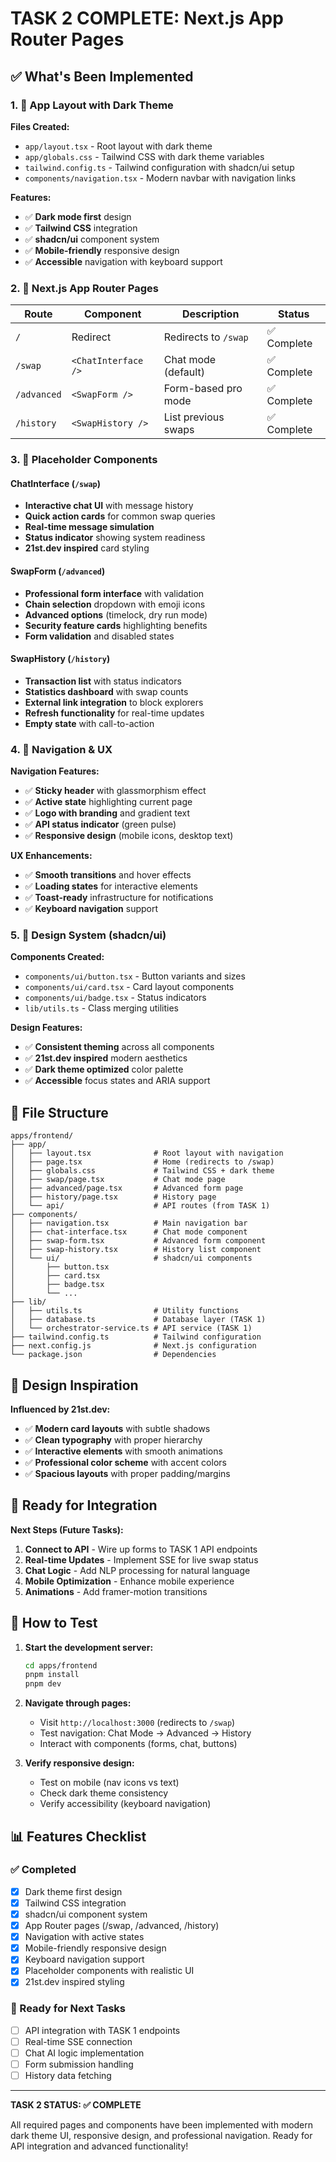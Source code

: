 # TASK 2 COMPLETE: Next.js App Router Pages

## ✅ What's Been Implemented

### 1. 🎨 **App Layout with Dark Theme**

**Files Created:**
- `app/layout.tsx` - Root layout with dark theme
- `app/globals.css` - Tailwind CSS with dark theme variables
- `tailwind.config.ts` - Tailwind configuration with shadcn/ui setup
- `components/navigation.tsx` - Modern navbar with navigation links

**Features:**
- ✅ **Dark mode first** design
- ✅ **Tailwind CSS** integration
- ✅ **shadcn/ui** component system
- ✅ **Mobile-friendly** responsive design
- ✅ **Accessible** navigation with keyboard support

### 2. 📄 **Next.js App Router Pages**

| Route | Component | Description | Status |
|-------|-----------|-------------|---------|
| `/` | Redirect | Redirects to `/swap` | ✅ Complete |
| `/swap` | `<ChatInterface />` | Chat mode (default) | ✅ Complete |
| `/advanced` | `<SwapForm />` | Form-based pro mode | ✅ Complete |
| `/history` | `<SwapHistory />` | List previous swaps | ✅ Complete |

### 3. 🧩 **Placeholder Components**

#### ChatInterface (`/swap`)
- **Interactive chat UI** with message history
- **Quick action cards** for common swap queries
- **Real-time message simulation**
- **Status indicator** showing system readiness
- **21st.dev inspired** card styling

#### SwapForm (`/advanced`)
- **Professional form interface** with validation
- **Chain selection** dropdown with emoji icons
- **Advanced options** (timelock, dry run mode)
- **Security feature cards** highlighting benefits
- **Form validation** and disabled states

#### SwapHistory (`/history`)
- **Transaction list** with status indicators
- **Statistics dashboard** with swap counts
- **External link integration** to block explorers
- **Refresh functionality** for real-time updates
- **Empty state** with call-to-action

### 4. 🎯 **Navigation & UX**

**Navigation Features:**
- ✅ **Sticky header** with glassmorphism effect
- ✅ **Active state** highlighting current page
- ✅ **Logo with branding** and gradient text
- ✅ **API status indicator** (green pulse)
- ✅ **Responsive design** (mobile icons, desktop text)

**UX Enhancements:**
- ✅ **Smooth transitions** and hover effects
- ✅ **Loading states** for interactive elements
- ✅ **Toast-ready** infrastructure for notifications
- ✅ **Keyboard navigation** support

### 5. 🎨 **Design System (shadcn/ui)**

**Components Created:**
- `components/ui/button.tsx` - Button variants and sizes
- `components/ui/card.tsx` - Card layout components
- `components/ui/badge.tsx` - Status indicators
- `lib/utils.ts` - Class merging utilities

**Design Features:**
- ✅ **Consistent theming** across all components
- ✅ **21st.dev inspired** modern aesthetics
- ✅ **Dark theme optimized** color palette
- ✅ **Accessible** focus states and ARIA support

## 📁 File Structure

```
apps/frontend/
├── app/
│   ├── layout.tsx              # Root layout with navigation
│   ├── page.tsx                # Home (redirects to /swap)
│   ├── globals.css             # Tailwind CSS + dark theme
│   ├── swap/page.tsx           # Chat mode page
│   ├── advanced/page.tsx       # Advanced form page
│   ├── history/page.tsx        # History page
│   └── api/                    # API routes (from TASK 1)
├── components/
│   ├── navigation.tsx          # Main navigation bar
│   ├── chat-interface.tsx      # Chat mode component
│   ├── swap-form.tsx           # Advanced form component
│   ├── swap-history.tsx        # History list component
│   └── ui/                     # shadcn/ui components
│       ├── button.tsx
│       ├── card.tsx
│       ├── badge.tsx
│       └── ...
├── lib/
│   ├── utils.ts                # Utility functions
│   ├── database.ts             # Database layer (TASK 1)
│   └── orchestrator-service.ts # API service (TASK 1)
├── tailwind.config.ts          # Tailwind configuration
├── next.config.js              # Next.js configuration
└── package.json                # Dependencies
```

## 🎨 Design Inspiration

**Influenced by 21st.dev:**
- ✅ **Modern card layouts** with subtle shadows
- ✅ **Clean typography** with proper hierarchy
- ✅ **Interactive elements** with smooth animations
- ✅ **Professional color scheme** with accent colors
- ✅ **Spacious layouts** with proper padding/margins

## 🚀 Ready for Integration

**Next Steps (Future Tasks):**
1. **Connect to API** - Wire up forms to TASK 1 API endpoints
2. **Real-time Updates** - Implement SSE for live swap status
3. **Chat Logic** - Add NLP processing for natural language
4. **Mobile Optimization** - Enhance mobile experience
5. **Animations** - Add framer-motion transitions

## 🧪 How to Test

1. **Start the development server:**
   ```bash
   cd apps/frontend
   pnpm install
   pnpm dev
   ```

2. **Navigate through pages:**
   - Visit `http://localhost:3000` (redirects to `/swap`)
   - Test navigation: Chat Mode → Advanced → History
   - Interact with components (forms, chat, buttons)

3. **Verify responsive design:**
   - Test on mobile (nav icons vs text)
   - Check dark theme consistency
   - Verify accessibility (keyboard navigation)

## 📊 Features Checklist

### ✅ Completed
- [x] Dark theme first design
- [x] Tailwind CSS integration
- [x] shadcn/ui component system
- [x] App Router pages (/swap, /advanced, /history)
- [x] Navigation with active states
- [x] Mobile-friendly responsive design
- [x] Keyboard navigation support
- [x] Placeholder components with realistic UI
- [x] 21st.dev inspired styling

### 🔄 Ready for Next Tasks
- [ ] API integration with TASK 1 endpoints
- [ ] Real-time SSE connection
- [ ] Chat AI logic implementation
- [ ] Form submission handling
- [ ] History data fetching

---

**TASK 2 STATUS: ✅ COMPLETE**

All required pages and components have been implemented with modern dark theme UI, responsive design, and professional navigation. Ready for API integration and advanced functionality! 